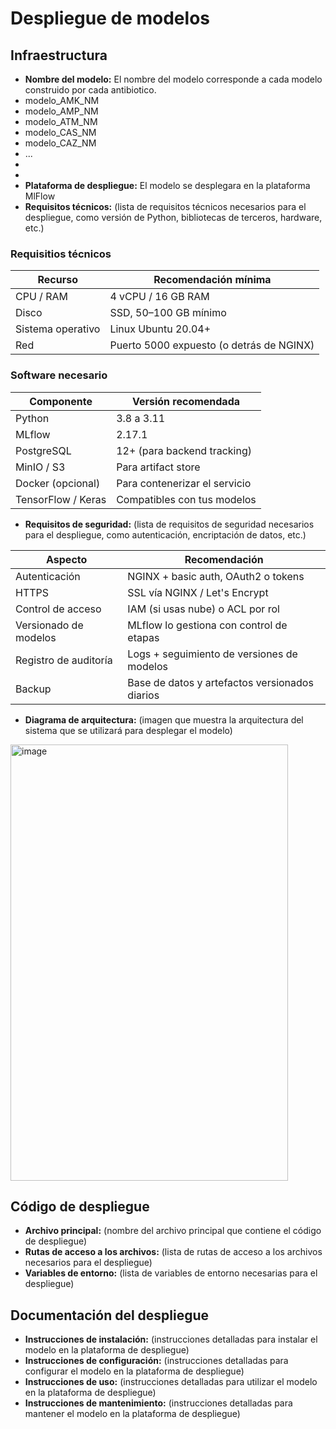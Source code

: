 # Despliegue de modelos

## Infraestructura

- **Nombre del modelo:** El nombre del modelo corresponde a cada modelo construido por cada antibiotico.
- modelo_AMK_NM
- modelo_AMP_NM
- modelo_ATM_NM
- modelo_CAS_NM
- modelo_CAZ_NM
- ...
- 
- 
- **Plataforma de despliegue:** El modelo se desplegara en la plataforma MlFlow
- **Requisitos técnicos:** (lista de requisitos técnicos necesarios para el despliegue, como versión de Python, bibliotecas de terceros, hardware, etc.)

### Requisitios técnicos 
|Recurso	            |Recomendación mínima|
| ------------------- | ------------------ |
|CPU / RAM	          |4 vCPU / 16 GB RAM|
|Disco	              |SSD, 50–100 GB mínimo|
|Sistema operativo	  |Linux Ubuntu 20.04+|
|Red	                |Puerto 5000 expuesto (o detrás de NGINX)|

### Software necesario
| Componente         | Versión recomendada           |
| ------------------ | ----------------------------- |
| Python             | 3.8 a 3.11                    |
| MLflow             | 2.17.1                        |
| PostgreSQL         | 12+ (para backend tracking)   |
| MinIO / S3         | Para artifact store           |
| Docker (opcional)  | Para contenerizar el servicio |
| TensorFlow / Keras | Compatibles con tus modelos   |

- **Requisitos de seguridad:** (lista de requisitos de seguridad necesarios para el despliegue, como autenticación, encriptación de datos, etc.)
  
| Aspecto               | Recomendación                                  |
| --------------------- | ---------------------------------------------- |
| Autenticación         | NGINX + basic auth, OAuth2 o tokens            |
| HTTPS                 | SSL vía NGINX / Let's Encrypt                  |
| Control de acceso     | IAM (si usas nube) o ACL por rol               |
| Versionado de modelos | MLflow lo gestiona con control de etapas       |
| Registro de auditoría | Logs + seguimiento de versiones de modelos     |
| Backup                | Base de datos y artefactos versionados diarios |

- **Diagrama de arquitectura:** (imagen que muestra la arquitectura del sistema que se utilizará para desplegar el modelo)
<img width="444" height="698" alt="image" src="https://github.com/user-attachments/assets/a5ccef11-6111-49be-baaa-04c5447a1b51" />


## Código de despliegue

- **Archivo principal:** (nombre del archivo principal que contiene el código de despliegue)
- **Rutas de acceso a los archivos:** (lista de rutas de acceso a los archivos necesarios para el despliegue)
- **Variables de entorno:** (lista de variables de entorno necesarias para el despliegue)

## Documentación del despliegue

- **Instrucciones de instalación:** (instrucciones detalladas para instalar el modelo en la plataforma de despliegue)
- **Instrucciones de configuración:** (instrucciones detalladas para configurar el modelo en la plataforma de despliegue)
- **Instrucciones de uso:** (instrucciones detalladas para utilizar el modelo en la plataforma de despliegue)
- **Instrucciones de mantenimiento:** (instrucciones detalladas para mantener el modelo en la plataforma de despliegue)
